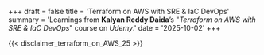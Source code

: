 +++
draft = false
title = 'Terraform on AWS with SRE & IaC DevOps'
summary = 'Learnings from **Kalyan Reddy Daida**’s "_Terraform on AWS with SRE & IaC DevOps_" course on _Udemy_.'
date = '2025-10-02'
+++

{{< disclaimer_terraform_on_AWS_25 >}}


